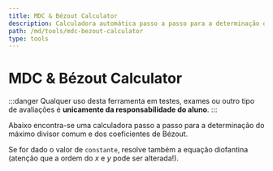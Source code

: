 ```yaml
---
title: MDC & Bézout Calculator
description: Calculadora automática passo a passo para a determinação do máximo divisor comum e dos coeficientes de Bézout. Calculadora de equações diofantinas.
path: /md/tools/mdc-bezout-calculator
type: tools
---
```


# MDC & Bézout Calculator

:::danger
Qualquer uso desta ferramenta em testes, exames ou outro tipo de avaliações é **unicamente da responsabilidade do aluno**.
:::

Abaixo encontra-se uma calculadora passo a passo para a determinação do máximo divisor comum e dos coeficientes de Bézout.

Se for dado o valor de `constante`, resolve também a equação diofantina (atenção que a ordem do $x$ e $y$ pode ser alterada!).

<bezout-calculator />
